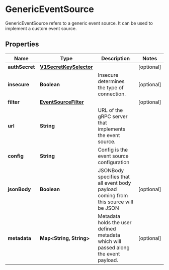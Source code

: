 

# GenericEventSource

GenericEventSource refers to a generic event source. It can be used to implement a custom event source.
## Properties

Name | Type | Description | Notes
------------ | ------------- | ------------- | -------------
**authSecret** | [**V1SecretKeySelector**](V1SecretKeySelector.md) |  |  [optional]
**insecure** | **Boolean** | Insecure determines the type of connection. |  [optional]
**filter** | [**EventSourceFilter**](EventSourceFilter.md) |  |  [optional]
**url** | **String** | URL of the gRPC server that implements the event source. | 
**config** | **String** | Config is the event source configuration | 
**jsonBody** | **Boolean** | JSONBody specifies that all event body payload coming from this source will be JSON |  [optional]
**metadata** | **Map&lt;String, String&gt;** | Metadata holds the user defined metadata which will passed along the event payload. |  [optional]



